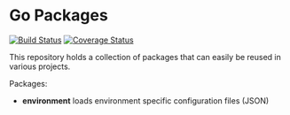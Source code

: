 # Go Packages

[![Build Status](https://travis-ci.org/yogin/go-packages.svg?branch=master)](https://travis-ci.org/yogin/go-packages)
[![Coverage Status](https://coveralls.io/repos/github/yogin/go-packages/badge.svg?branch=master)](https://coveralls.io/github/yogin/go-packages?branch=master)

This repository holds a collection of packages that can easily be reused in various projects.

Packages:

 * **environment** loads environment specific configuration files (JSON)

